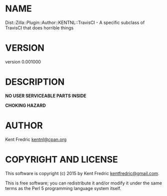 # NAME

Dist::Zilla::Plugin::Author::KENTNL::TravisCI - A specific subclass of TravisCI that does horrible things

# VERSION

version 0.001000

# DESCRIPTION

**NO USER SERVICEABLE PARTS INSIDE**

**CHOKING HAZARD**

# AUTHOR

Kent Fredric <kentnl@cpan.org>

# COPYRIGHT AND LICENSE

This software is copyright (c) 2015 by Kent Fredric <kentfredric@gmail.com>.

This is free software; you can redistribute it and/or modify it under
the same terms as the Perl 5 programming language system itself.
